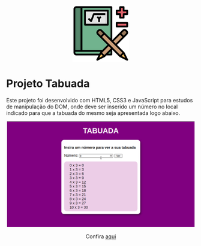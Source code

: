<p align="center">
    <img width="150"src="assets/imagens/readme/math.png"/>
</p>
<h1>Projeto Tabuada</h1>

<p>Este projeto foi desenvolvido com HTML5, CSS3 e JavaScript para estudos de manipulação do DOM, onde deve ser inserido um número no local indicado para que a tabuada do mesmo seja apresentada logo abaixo.</p>

<p align="center">
    <img width="500"src="assets/imagens/readme/tabuada.gif"/>
</p>

<p align="center">
   Confira <a href="https://mendjoy.github.io/projeto-tabuada-js/">aqui</a>
</p>

 
